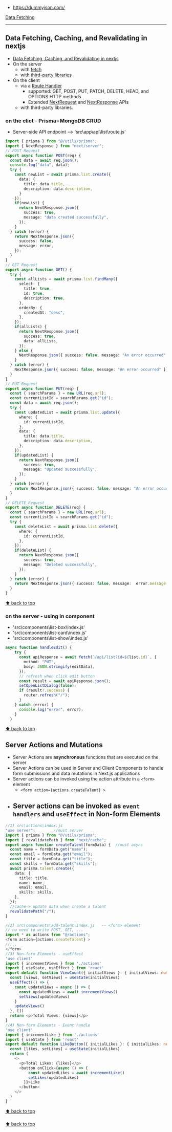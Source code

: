 - https://dummyjson.com/



[Data Fetching](#top)

------------------------------------------------------------------

## Data Fetching, Caching, and Revalidating in nextjs

- [Data Fetching, Caching, and Revalidating in nextjs](https://nextjs.org/docs/app/building-your-application/data-fetching/fetching-caching-and-revalidating)
- On the server
  - with [fetch](https://nextjs.org/docs/app/building-your-application/data-fetching/fetching-caching-and-revalidating#fetching-data-on-the-server-with-fetch)
  - with [third-party libraries](https://nextjs.org/docs/app/building-your-application/data-fetching/fetching-caching-and-revalidating#fetching-data-on-the-server-with-third-party-libraries)
- On the client
  - via a [Route Handler](https://nextjs.org/docs/app/building-your-application/routing/route-handlers)
    - supported: GET, POST, PUT, PATCH, DELETE, HEAD, and OPTIONS HTTP methods
    - Extended [NextRequest](https://nextjs.org/docs/app/api-reference/functions/next-request) and [NextResponse](https://nextjs.org/docs/app/api-reference/functions/next-response) APIs
  -  with third-party libraries.

### on the cliet - Prisma+MongoDB CRUD

- Server-side API endpoint --> 'src\app\api\list\route.js'

```ts
import { prisma } from "@/utils/prisma";
import { NextResponse } from "next/server";
// POST Request
export async function POST(req) {
  const data = await req.json();
  console.log("data", data);
  try {
    const newList = await prisma.list.create({
      data: {
        title: data.title,
        description: data.description,
      }
    });
    if(newList) {
      return NextResponse.json({
        success: true,
        message: "data created successfully",
      });
    }
  } catch (error) {
    return NextResponse.json({
      success: false,
      message: error,
    });
  }
}
// GET Request
export async function GET() {
  try {
    const allLists = await prisma.list.findMany({
      select: {
        title: true,
        id: true,
        description: true,
      },
      orderBy: {
        createdAt: "desc",
      },
    });
    if(allLists) {
      return NextResponse.json({
        success: true,
        data: allLists,
      });
    } else {
      NextResponse.json({ success: false, message: "An error occurred" });
    }
  } catch (error) {
    NextResponse.json({ success: false, message: "An error occurred" });
  }
}
// PUT Request
export async function PUT(req) {
  const { searchParams } = new URL(req.url);
  const currentListId = searchParams.get("id");
  const data = await req.json();
  try {
    const updatedList = await prisma.list.update({
      where: {
        id: currentListId,
      },
      data: {
        title: data.title,
        description: data.description,
      },
    });
    if(updatedList) {
      return NextResponse.json({
        success: true,
        message: "Updated successfully",
      });
    }
  } catch (error) {
    return NextResponse.json({ success: false, message: "An error occurred" });
  }
}
// DELETE Request
export async function DELETE(req) {
  const { searchParams } = new URL(req.url);
  const currentListId = searchParams.get("id");
  try {
    const deleteList = await prisma.list.delete({
      where: {
        id: currentListId,
      },
    });
    if(deleteList) {
      return NextResponse.json({
        success: true,
        message: "Deleted successfully",
      });
    }
  } catch (error) {
    return NextResponse.json({ success: false, message:  error.message });
  }
}
```

[⬆ back to top](#top)

### on the server - using in component

- 'src\components\list-box\index.js'
- 'src\components\list-card\index.js'
- 'src\components\list-show\index.js'

```ts
async function handleEdit() {
    try {
      const apiResponse = await fetch(`/api/list?id=${list.id}`, {
        method: "PUT",
        body: JSON.stringify(editData),
      });
      // refresh when click edit button
      const result = await apiResponse.json();
      setOpenListDialog(false);
      if (result?.success) {
        router.refresh("/");
      }
    } catch (error) {
      console.log("error", error);
    }
  }
```

[⬆ back to top](#top)

## Server Actions and Mutations

- Server Actions are **asynchronous** functions that are executed on the server
- Server Actions can be used in Server and Client Components to handle form submissions and data mutations in Next.js applications
- Server actions can be invoked using the action attribute in a `<form>` element
  - `<form action={actions.createTalent} >`
- Server actions can be invoked as `event handlers` and `useEffect` in Non-form Elements
  -

```ts
//1) src\actions\index.js
"use server";        //must server
import { prisma } from "@/utils/prisma";
import { revalidatePath } from "next/cache";
export async function createTalent(formData) {  //must async
  const name = formData.get("name");
  const email = formData.get("email");
  const title = formData.get("title");
  const skills = formData.get("skills");
  await prisma.talent.create({
    data: {
      title: title,
      name: name,
      email: email,
      skills: skills,
    },
  });
  //cache-> update data when create a talent
  revalidatePath("/");
}

//2) src\components\add-talent\index.js   -- <form> element
// no need to write POST, GET, ...
import * as actions from "@/actions";
<form action={actions.createTalent} >
//...
</form>
//3) Non-form Elements - useEffect
'use client'
import { incrementViews } from './actions'
import { useState, useEffect } from 'react'
export default function ViewCount({ initialViews }: { initialViews: number }) {
  const [views, setViews] = useState(initialViews)
  useEffect(() => {
    const updateViews = async () => {
      const updatedViews = await incrementViews()
      setViews(updatedViews)
    }
    updateViews()
  }, [])
  return <p>Total Views: {views}</p>
}
//4) Non-form Elements - Event handle
'use client'
import { incrementLike } from './actions'
import { useState } from 'react'
export default function LikeButton({ initialLikes }: { initialLikes: number }) {
  const [likes, setLikes] = useState(initialLikes)
  return (
    <>
      <p>Total Likes: {likes}</p>
      <button onClick={async () => {
          const updatedLikes = await incrementLike()
          setLikes(updatedLikes)
        }}>Like
      </button>
    </>
  )
}
```

[⬆ back to top](#top)

###

[⬆ back to top](#top)
